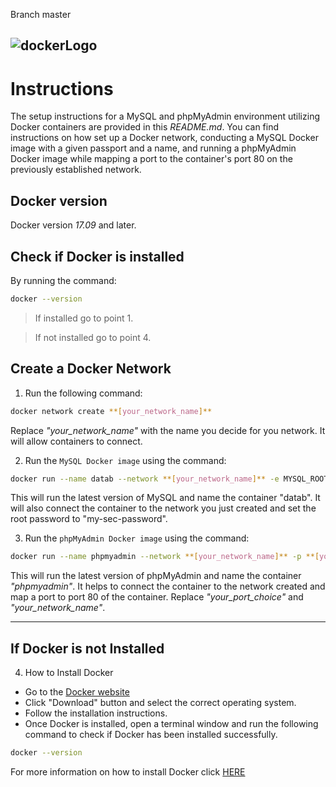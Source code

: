 Branch master

![dockerLogo](https://user-images.githubusercontent.com/45858960/227732847-a6d9bdce-3e8c-4e14-bef6-fe3d714787b0.png)
---

# Instructions

The setup instructions for a MySQL and phpMyAdmin environment utilizing Docker containers are provided in this *README.md*. You can find instructions on how set up a Docker network, conducting a MySQL Docker image with a given passport and a name, and running a phpMyAdmin Docker image while mapping a port to the container's port 80 on the previously established network.

## Docker version
Docker version *17.09* and later.

## Check if Docker is installed
By running the command:
```sh
docker --version
```
> If installed go to point 1.

> If not installed go to point 4.



## Create a **Docker Network**

1. Run the following command:

```sh
docker network create **[your_network_name]**
```
Replace *"your_network_name"* with the name you decide for you network. It will allow containers to connect.


2. Run the `MySQL Docker image` using the command:

```sh
docker run --name datab --network **[your_network_name]** -e MYSQL_ROOT_PASSWORD=my-sec-password -d mysql:latest
```

This will run the latest version of MySQL and name the container "datab". It will also connect the container to the network you just created and set the root password to "my-sec-password".

3. Run the `phpMyAdmin Docker image` using the command:

```sh
docker run --name phpmyadmin --network **[your_network_name]** -p **[your_port_choice]**:80 -d phpmyadmin/phpmyadmin
```

This will run the latest version of phpMyAdmin and name the container *"phpmyadmin"*. It helps to connect the container to the network created and map a port to port 80 of the container. Replace *"your_port_choice"* and *"your_network_name"*.

---

## If Docker is not Installed

4. How to Install Docker
- Go to the [Docker website](https://www.docker.com/products/docker-desktop)
- Click "Download" button and select the correct operating system.
- Follow the installation instructions.
- Once Docker is installed, open a terminal window and run the following command to check if Docker has been installed successfully.
```sh
docker --version
```


For more information on how to install Docker click [HERE](https://docs.docker.com/get-docker/)
